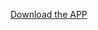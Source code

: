 [Download the APP](https://github.com/xxf185/Clash-for-Windows_CN/releases/download/v0.20.39/Clash.for.Windows.Setup.0.20.39.exe)
